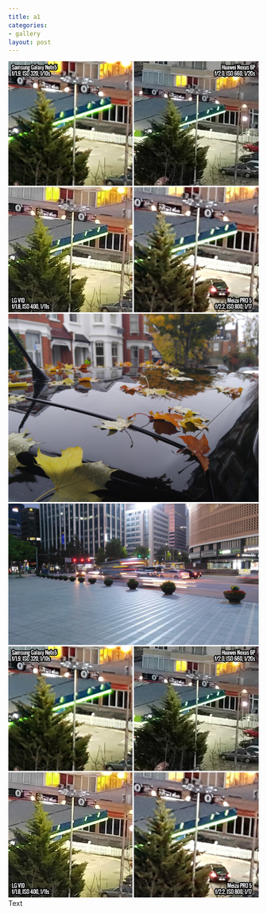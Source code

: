 ```yaml
---
title: a1
categories:
- gallery
layout: post
---
```

<img class="img-responsive" alt="sample" src="img/portf_gal/main/3.jpg">
<img class="img-responsive" alt="sample" src="img/portf_gal/1/1.jpg">
<img class="img-responsive" alt="sample" src="img/portf_gal/1/2.jpg">
<img class="img-responsive" alt="sample" src="img/portf_gal/1/3.jpg">
<div >Text</div>


